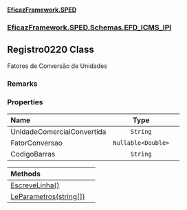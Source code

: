 #### [EficazFramework.SPED](EficazFrameworkSPED.md 'EficazFramework SPED')
### [EficazFramework.SPED.Schemas.EFD_ICMS_IPI](EficazFramework.SPED.Schemas.EFD_ICMS_IPI.md 'EficazFramework.SPED.Schemas.EFD_ICMS_IPI')

## Registro0220 Class

Fatores de Conversão de Unidades

### Remarks
### Properties

| Name | Type | |
| :--- | :---: | :--- |
| UnidadeComercialConvertida | `String` |  |
| FatorConversao | `Nullable<Double>` |  |
| CodigoBarras | `String` |  |

| Methods | |
| :--- | :--- |
| [EscreveLinha()](EficazFramework.SPED.Schemas.EFD_ICMS_IPI/Registro0220/EscreveLinha().md 'EficazFramework.SPED.Schemas.EFD_ICMS_IPI.Registro0220.EscreveLinha()') | |
| [LeParametros(string[])](EficazFramework.SPED.Schemas.EFD_ICMS_IPI/Registro0220/LeParametros(string[]).md 'EficazFramework.SPED.Schemas.EFD_ICMS_IPI.Registro0220.LeParametros(string[])') | |
